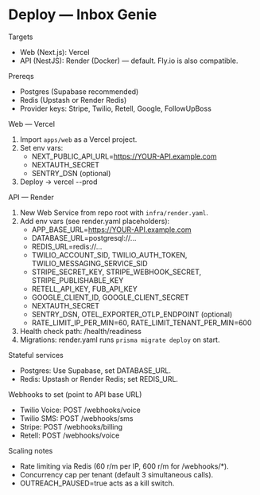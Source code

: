# Deploy — Inbox Genie

Targets
- Web (Next.js): Vercel
- API (NestJS): Render (Docker) — default. Fly.io is also compatible.

Prereqs
- Postgres (Supabase recommended)
- Redis (Upstash or Render Redis)
- Provider keys: Stripe, Twilio, Retell, Google, FollowUpBoss

Web — Vercel
1. Import `apps/web` as a Vercel project.
2. Set env vars:
   - NEXT_PUBLIC_API_URL=https://YOUR-API.example.com
   - NEXTAUTH_SECRET
   - SENTRY_DSN (optional)
3. Deploy → vercel --prod

API — Render
1. New Web Service from repo root with `infra/render.yaml`.
2. Add env vars (see render.yaml placeholders):
   - APP_BASE_URL=https://YOUR-API.example.com
   - DATABASE_URL=postgresql://...
   - REDIS_URL=redis://...
   - TWILIO_ACCOUNT_SID, TWILIO_AUTH_TOKEN, TWILIO_MESSAGING_SERVICE_SID
   - STRIPE_SECRET_KEY, STRIPE_WEBHOOK_SECRET, STRIPE_PUBLISHABLE_KEY
   - RETELL_API_KEY, FUB_API_KEY
   - GOOGLE_CLIENT_ID, GOOGLE_CLIENT_SECRET
   - NEXTAUTH_SECRET
   - SENTRY_DSN, OTEL_EXPORTER_OTLP_ENDPOINT (optional)
   - RATE_LIMIT_IP_PER_MIN=60, RATE_LIMIT_TENANT_PER_MIN=600
3. Health check path: /health/readiness
4. Migrations: render.yaml runs `prisma migrate deploy` on start.

Stateful services
- Postgres: Use Supabase, set DATABASE_URL.
- Redis: Upstash or Render Redis; set REDIS_URL.

Webhooks to set (point to API base URL)
- Twilio Voice:  POST /webhooks/voice
- Twilio SMS:    POST /webhooks/sms
- Stripe:        POST /webhooks/billing
- Retell:        POST /webhooks/voice

Scaling notes
- Rate limiting via Redis (60 r/m per IP, 600 r/m for /webhooks/*).
- Concurrency cap per tenant (default 3 simultaneous calls).
- OUTREACH_PAUSED=true acts as a kill switch.

